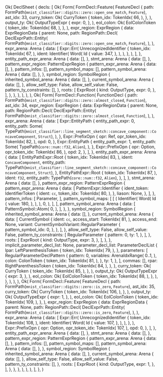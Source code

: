Ok(
    DeclSheet {
        decls: [
            Ok(
                Form(
                    FormDecl::Feature(
                        FeatureDecl {
                            path: FormPath(`mnist_classifier::digits::zero::open_one_match`, `Feature`),
                            ast_idx: 33,
                            curry_token: Ok(
                                CurryToken {
                                    token_idx: TokenIdx(
                                        66,
                                    ),
                                },
                            ),
                            output_ty: Ok(
                                OutputTypeExpr {
                                    expr: 0,
                                },
                            ),
                            eol_colon: Ok(
                                EolColonToken {
                                    token_idx: TokenIdx(
                                        68,
                                    ),
                                },
                            ),
                            expr_region: ExprRegion {
                                data: ExprRegionData {
                                    parent: None,
                                    path: RegionPath::Decl(
                                        DeclExprPath::Entity(
                                            FormPath(`mnist_classifier::digits::zero::open_one_match`, `Feature`),
                                        ),
                                    ),
                                    expr_arena: Arena {
                                        data: [
                                            Expr::Err(
                                                UnrecognizedIdentifier {
                                                    token_idx: TokenIdx(
                                                        67,
                                                    ),
                                                    ident: Identifier(
                                                        Word(
                                                            Id {
                                                                value: 347,
                                                            },
                                                        ),
                                                    ),
                                                },
                                            ),
                                        ],
                                    },
                                    entity_path_expr_arena: Arena {
                                        data: [],
                                    },
                                    stmt_arena: Arena {
                                        data: [],
                                    },
                                    pattern_expr_region: PatternExprRegion {
                                        pattern_expr_arena: Arena {
                                            data: [],
                                        },
                                        pattern_infos: [],
                                        pattern_symbol_maps: [],
                                        pattern_symbol_arena: Arena {
                                            data: [],
                                        },
                                    },
                                    symbol_region: SymbolRegion {
                                        inherited_symbol_arena: Arena {
                                            data: [],
                                        },
                                        current_symbol_arena: Arena {
                                            data: [],
                                        },
                                        allow_self_type: False,
                                        allow_self_value: False,
                                        pattern_ty_constraints: [],
                                    },
                                    roots: [
                                        ExprRoot {
                                            kind: OutputType,
                                            expr: 0,
                                        },
                                    ],
                                },
                            },
                        },
                    ),
                ),
            ),
            Ok(
                Form(
                    FormDecl::Function(
                        FunctionDecl {
                            path: FormPath(`mnist_classifier::digits::zero::almost_closed`, `Function`),
                            ast_idx: 34,
                            expr_region: ExprRegion {
                                data: ExprRegionData {
                                    parent: None,
                                    path: RegionPath::Decl(
                                        DeclExprPath::Entity(
                                            FormPath(`mnist_classifier::digits::zero::almost_closed`, `Function`),
                                        ),
                                    ),
                                    expr_arena: Arena {
                                        data: [
                                            Expr::EntityPath {
                                                entity_path_expr: 0,
                                                entity_path: Some(
                                                    TypePath(`mnist_classifier::line_segment_sketch::concave_component::ConcaveComponent`, `Struct`),
                                                ),
                                            },
                                            Expr::PrefixOpn {
                                                opr: Ref,
                                                opr_token_idx: TokenIdx(
                                                    82,
                                                ),
                                                opd: 0,
                                            },
                                            Expr::EntityPath {
                                                entity_path_expr: 1,
                                                entity_path: Some(
                                                    TypePath(`core::num::f32`, `Alien`),
                                                ),
                                            },
                                            Expr::PrefixOpn {
                                                opr: Option,
                                                opr_token_idx: TokenIdx(
                                                    86,
                                                ),
                                                opd: 2,
                                            },
                                        ],
                                    },
                                    entity_path_expr_arena: Arena {
                                        data: [
                                            EntityPathExpr::Root {
                                                token_idx: TokenIdx(
                                                    83,
                                                ),
                                                ident: `ConcaveComponent`,
                                                entity_path: TypePath(`mnist_classifier::line_segment_sketch::concave_component::ConcaveComponent`, `Struct`),
                                            },
                                            EntityPathExpr::Root {
                                                token_idx: TokenIdx(
                                                    87,
                                                ),
                                                ident: `f32`,
                                                entity_path: TypePath(`core::num::f32`, `Alien`),
                                            },
                                        ],
                                    },
                                    stmt_arena: Arena {
                                        data: [],
                                    },
                                    pattern_expr_region: PatternExprRegion {
                                        pattern_expr_arena: Arena {
                                            data: [
                                                PatternExpr::Identifier {
                                                    ident_token: IdentifierToken {
                                                        ident: `cc`,
                                                        token_idx: TokenIdx(
                                                            80,
                                                        ),
                                                    },
                                                    liason: None,
                                                },
                                            ],
                                        },
                                        pattern_infos: [
                                            Parameter,
                                        ],
                                        pattern_symbol_maps: [
                                            [
                                                (
                                                    Identifier(
                                                        Word(
                                                            Id {
                                                                value: 180,
                                                            },
                                                        ),
                                                    ),
                                                    0,
                                                ),
                                            ],
                                        ],
                                        pattern_symbol_arena: Arena {
                                            data: [
                                                PatternSymbol::Atom(
                                                    0,
                                                ),
                                            ],
                                        },
                                    },
                                    symbol_region: SymbolRegion {
                                        inherited_symbol_arena: Arena {
                                            data: [],
                                        },
                                        current_symbol_arena: Arena {
                                            data: [
                                                CurrentSymbol {
                                                    ident: `cc`,
                                                    access_start: TokenIdx(
                                                        81,
                                                    ),
                                                    access_end: None,
                                                    variant: CurrentSymbolVariant::RegularParameter {
                                                        pattern_symbol_idx: 0,
                                                    },
                                                },
                                            ],
                                        },
                                        allow_self_type: False,
                                        allow_self_value: False,
                                        pattern_ty_constraints: [
                                            RegularParameter {
                                                pattern: 0,
                                                ty: 1,
                                            },
                                        ],
                                    },
                                    roots: [
                                        ExprRoot {
                                            kind: OutputType,
                                            expr: 3,
                                        },
                                    ],
                                },
                            },
                            implicit_parameter_decl_list: None,
                            parameter_decl_list: ParameterDeclList {
                                lpar: LeftParenthesisToken {
                                    token_idx: TokenIdx(
                                        79,
                                    ),
                                },
                                parameters: [
                                    RegularParameterDeclPattern {
                                        pattern: 0,
                                        variables: ArenaIdxRange(
                                            0..1,
                                        ),
                                        colon: ColonToken {
                                            token_idx: TokenIdx(
                                                81,
                                            ),
                                        },
                                        ty: 1,
                                    },
                                ],
                                commas: [],
                                rpar: RightParenthesisToken {
                                    token_idx: TokenIdx(
                                        84,
                                    ),
                                },
                            },
                            curry_token: Ok(
                                CurryToken {
                                    token_idx: TokenIdx(
                                        85,
                                    ),
                                },
                            ),
                            output_ty: Ok(
                                OutputTypeExpr {
                                    expr: 3,
                                },
                            ),
                            eol_colon: Ok(
                                EolColonToken {
                                    token_idx: TokenIdx(
                                        88,
                                    ),
                                },
                            ),
                        },
                    ),
                ),
            ),
            Ok(
                Form(
                    FormDecl::Feature(
                        FeatureDecl {
                            path: FormPath(`mnist_classifier::digits::zero::is_zero`, `Feature`),
                            ast_idx: 35,
                            curry_token: Ok(
                                CurryToken {
                                    token_idx: TokenIdx(
                                        106,
                                    ),
                                },
                            ),
                            output_ty: Ok(
                                OutputTypeExpr {
                                    expr: 1,
                                },
                            ),
                            eol_colon: Ok(
                                EolColonToken {
                                    token_idx: TokenIdx(
                                        109,
                                    ),
                                },
                            ),
                            expr_region: ExprRegion {
                                data: ExprRegionData {
                                    parent: None,
                                    path: RegionPath::Decl(
                                        DeclExprPath::Entity(
                                            FormPath(`mnist_classifier::digits::zero::is_zero`, `Feature`),
                                        ),
                                    ),
                                    expr_arena: Arena {
                                        data: [
                                            Expr::Err(
                                                UnrecognizedIdentifier {
                                                    token_idx: TokenIdx(
                                                        108,
                                                    ),
                                                    ident: Identifier(
                                                        Word(
                                                            Id {
                                                                value: 107,
                                                            },
                                                        ),
                                                    ),
                                                },
                                            ),
                                            Expr::PrefixOpn {
                                                opr: Option,
                                                opr_token_idx: TokenIdx(
                                                    107,
                                                ),
                                                opd: 0,
                                            },
                                        ],
                                    },
                                    entity_path_expr_arena: Arena {
                                        data: [],
                                    },
                                    stmt_arena: Arena {
                                        data: [],
                                    },
                                    pattern_expr_region: PatternExprRegion {
                                        pattern_expr_arena: Arena {
                                            data: [],
                                        },
                                        pattern_infos: [],
                                        pattern_symbol_maps: [],
                                        pattern_symbol_arena: Arena {
                                            data: [],
                                        },
                                    },
                                    symbol_region: SymbolRegion {
                                        inherited_symbol_arena: Arena {
                                            data: [],
                                        },
                                        current_symbol_arena: Arena {
                                            data: [],
                                        },
                                        allow_self_type: False,
                                        allow_self_value: False,
                                        pattern_ty_constraints: [],
                                    },
                                    roots: [
                                        ExprRoot {
                                            kind: OutputType,
                                            expr: 1,
                                        },
                                    ],
                                },
                            },
                        },
                    ),
                ),
            ),
        ],
    },
)